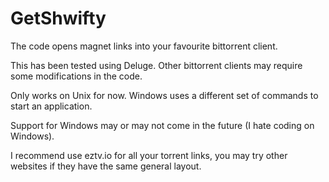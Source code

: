 # GetShwifty

The code opens magnet links into your favourite bittorrent client.

This has been tested using Deluge. Other bittorrent clients may require some modifications in the code.

Only works on Unix for now. Windows uses a different set of commands to start an application.

Support for Windows may or may not come in the future (I hate coding on Windows).

I recommend use eztv.io for all your torrent links, you may try other websites if they have the same general layout.
